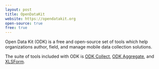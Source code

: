 ```yaml
---
layout: post
title: OpenDataKit
website: https://opendatakit.org
open-source: true
free: true
---
```



Open Data Kit (ODK) is a free and open-source set of tools which help organizations author, field, and manage mobile data collection solutions.

The suite of tools included with ODK is [ODK Collect](https://opendatakit.org/use/collect/), [ODK Aggregate](https://opendatakit.org/use/aggregate/), and [XLSForm](http://xlsform.org).

<!--more-->